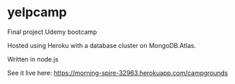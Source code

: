# yelpcamp
Final project Udemy bootcamp

Hosted using Heroku with a database cluster on MongoDB.Atlas.

Written in node.js

See it live here: https://morning-spire-32963.herokuapp.com/campgrounds
